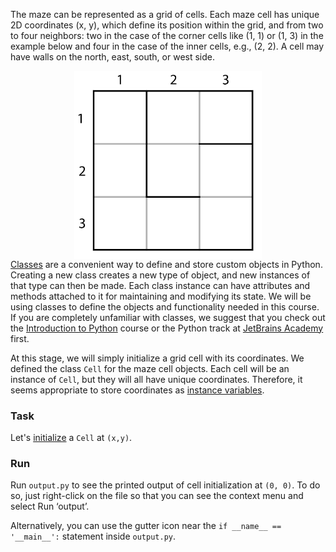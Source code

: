 The maze can be represented as a grid of cells. Each maze cell has unique 2D coordinates 
(x, y), which define its position within the grid, and from two to four neighbors: two in 
the case of the corner cells like (1, 1) or (1, 3) in the example below and four in the 
case of the inner cells, e.g., (2, 2). A cell may have walls on the north, east, south, 
or west side.

<style>
img {
  display: block;
  margin-left: auto;
  margin-right: auto;
}
</style>
<img src="maze_grid.png" alt="centered image" width="300">

<div class="hint"><a href="https://docs.python.org/3/tutorial/classes.html">Classes</a> are a convenient way to define and store custom objects in Python. 
Creating a new class creates a new type of object, and new instances of that type can then be 
made. Each class instance can have attributes and methods attached to it for maintaining and 
modifying its state. We will be using classes to define the objects and functionality needed 
in this course. If you are completely unfamiliar with classes, we suggest that you check out 
the <a href="https://plugins.jetbrains.com/plugin/16630-introduction-to-python">Introduction to Python</a> course or the Python track at <a href="https://hi.hyperskill.org?utm_source=ide&utm_medium=ide&utm_campaign=ide&utm_content=first-task">JetBrains Academy</a> first.</div>

At this stage, we will simply initialize a grid cell with its coordinates. We defined the 
class `Cell` for the maze cell objects. Each cell will be an instance of `Cell`, but they 
will all have unique coordinates. Therefore, it seems appropriate to store coordinates as 
[instance variables](https://docs.python.org/3/tutorial/classes.html#class-and-instance-variables).


### Task 

Let's [initialize](https://docs.python.org/3/tutorial/classes.html#class-objects) a `Cell` at `(x,y)`.

### Run 

Run `output.py` to see the printed output of cell initialization at `(0, 0)`.
To do so, just right-click on the file so that you can see the context menu and select Run ‘output’.

Alternatively, you can use the gutter icon near the `if __name__ == '__main__':`  statement inside `output.py`.
